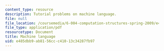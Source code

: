 ```yaml
---
content_type: resource
description: Tutorial problems on machine language.
file: null
file_location: /coursemedia/6-004-computation-structures-spring-2009/e485dbb9ab8156ccc41013c34287fb97_MIT6_004s09_tutor12.pdf
file_type: application/pdf
resourcetype: Document
title: Machine language
uid: e485dbb9-ab81-56cc-c410-13c34287fb97
---
```

